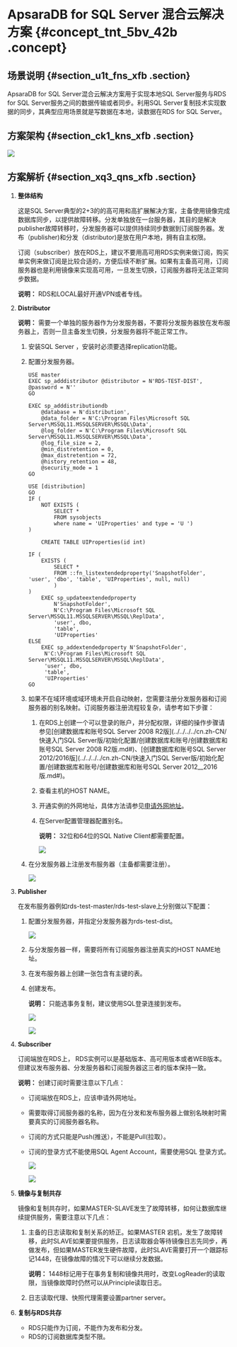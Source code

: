 # ApsaraDB for SQL Server 混合云解决方案 {#concept_tnt_5bv_42b .concept}

## **场景说明** {#section_u1t_fns_xfb .section}

ApsaraDB for SQL Server混合云解决方案用于实现本地SQL Server服务与RDS for SQL Server服务之间的数据传输或者同步。利用SQL Server复制技术实现数据的同步，其典型应用场景就是写数据在本地，读数据在RDS for SQL Server。

## **方案架构** {#section_ck1_kns_xfb .section}

![](http://static-aliyun-doc.oss-cn-hangzhou.aliyuncs.com/assets/img/64969/154354695032970_zh-CN.png)

## **方案解析** {#section_xq3_qns_xfb .section}

1.  **整体结构**

    这是SQL Server典型的2+3的的高可用和高扩展解决方案，主备使用镜像完成数据库同步，以提供故障转移。分发单独放在一台服务器，其目的是解决publisher故障转移时，分发服务器可以提供持续同步数据到订阅服务器。发布（publisher\)和分发（distributor\)是放在用户本地，拥有自主权限。

    订阅（subscriber）放在RDS上，建议不要用高可用RDS实例来做订阅，购买单实例来做订阅是比较合适的，方便后续不断扩展。如果有主备高可用，订阅服务器也是利用镜像来实现高可用，一旦发生切换，订阅服务器将无法正常同步数据。

    **说明：** RDS和LOCAL最好开通VPN或者专线。

2.  **Distributor**

    **说明：** 需要一个单独的服务器作为分发服务器，不要将分发服务器放在发布服务器上，否则一旦主备发生切换，分发服务器将不能正常工作。

    1.  安装SQL Server ，安装时必须要选择replication功能。
    2.  配置分发服务器。

        ```
        USE master
        EXEC sp_adddistributor @distributor = N'RDS-TEST-DIST', @password = N''
        GO
        
        EXEC sp_adddistributiondb 
            @database = N'distribution', 
            @data_folder = N'C:\Program Files\Microsoft SQL Server\MSSQL11.MSSQLSERVER\MSSQL\Data',
            @log_folder = N'C:\Program Files\Microsoft SQL Server\MSSQL11.MSSQLSERVER\MSSQL\Data', 
            @log_file_size = 2,
            @min_distretention = 0, 
            @max_distretention = 72, 
            @history_retention = 48, 
            @security_mode = 1
        GO
        
        USE [distribution] 
        GO
        IF (
            NOT EXISTS (
                SELECT * 
                FROM sysobjects 
                where name = 'UIProperties' and type = 'U ')
        ) 
        
            CREATE TABLE UIProperties(id int) 
        
        IF (
            EXISTS (
                SELECT * 
                FROM ::fn_listextendedproperty('SnapshotFolder', 'user', 'dbo', 'table', 'UIProperties', null, null)
                )
        ) 
            EXEC sp_updateextendedproperty 
                N'SnapshotFolder', 
                N'C:\Program Files\Microsoft SQL Server\MSSQL11.MSSQLSERVER\MSSQL\ReplData', 
                'user', dbo, 
                'table', 
                'UIProperties' 
        ELSE 
            EXEC sp_addextendedproperty N'SnapshotFolder',
             N'C:\Program Files\Microsoft SQL Server\MSSQL11.MSSQLSERVER\MSSQL\ReplData', 
             'user', dbo, 
             'table', 
             'UIProperties'
        GO
        ```

    3.  如果不在域环境或域环境未开启自动映射，您需要注册分发服务器和订阅服务器的别名映射。订阅服务器注册流程较复杂，请参考如下步骤：
        1.  在RDS上创建一个可以登录的账户，并分配权限，详细的操作步骤请参见[创建数据库和账号SQL Server 2008 R2版](../../../../cn.zh-CN/快速入门SQL Server版/初始化配置/创建数据库和账号/创建数据库和账号SQL Server 2008 R2版.md#)、[创建数据库和账号SQL Server 2012/2016版](../../../../cn.zh-CN/快速入门SQL Server版/初始化配置/创建数据库和账号/创建数据库和账号SQL Server 2012__2016版.md#)。
        2.  查看主机的HOST NAME。
        3.  开通实例的外网地址，具体方法请参见[申请外网地址](https://help.aliyun.com/document_detail/97736.html)。
        4.  在Server配置管理器配置别名。

            **说明：** 32位和64位的SQL Native Client都需要配置。

            ![](http://static-aliyun-doc.oss-cn-hangzhou.aliyuncs.com/assets/img/64969/154354695032971_zh-CN.png)

    4.  在分发服务器上注册发布服务器（主备都需要注册）。

        ![](http://static-aliyun-doc.oss-cn-hangzhou.aliyuncs.com/assets/img/64969/154354695032972_zh-CN.png)

3.  **Publisher**

    在发布服务器例如rds-test-master/rds-test-slave上分别做以下配置：

    1.  配置分发服务器，并指定分发服务器为rds-test-dist。

        ![](http://static-aliyun-doc.oss-cn-hangzhou.aliyuncs.com/assets/img/64969/154354695032973_zh-CN.png)

    2.  与分发服务器一样，需要将所有订阅服务器注册真实的HOST NAME地址。
    3.  在发布服务器上创建一张包含有主键的表。
    4.  创建发布。

        **说明：** 只能选事务复制，建议使用SQL登录连接到发布。

        ![](http://static-aliyun-doc.oss-cn-hangzhou.aliyuncs.com/assets/img/64969/154354695032974_zh-CN.png)

        ![](http://static-aliyun-doc.oss-cn-hangzhou.aliyuncs.com/assets/img/64969/154354695032975_zh-CN.png)

4.  **Subscriber**

    订阅端放在RDS上， RDS实例可以是基础版本、高可用版本或者WEB版本。但建议发布服务器、分发服务器和订阅服务器这三者的版本保持一致。

    **说明：** 创建订阅时需要注意以下几点：

    -   订阅端放在RDS上，应该申请外网地址。
    -   需要取得订阅服务器的名称，因为在分发和发布服务器上做别名映射时需要真实的订阅服务器名称。
    -   订阅的方式只能是Push\(推送），不能是Pull\(拉取）。
    -   订阅的登录方式不能使用SQL Agent Account，需要使用SQL 登录方式。

        ![](http://static-aliyun-doc.oss-cn-hangzhou.aliyuncs.com/assets/img/64969/154354695032976_zh-CN.png)

        ![](http://static-aliyun-doc.oss-cn-hangzhou.aliyuncs.com/assets/img/64969/154354695032977_zh-CN.png)

5.  **镜像与复制共存**

    镜像和复制共存时，如果MASTER-SLAVE发生了故障转移，如何让数据库继续提供服务，需要注意以下几点：

    1.  主备的日志读取和复制关系的矫正。如果MASTER 宕机，发生了故障转移，此时SLAVE如果要提供服务，日志读取器会等待镜像日志先同步，再做发布，但如果MASTER发生硬件故障，此时SLAVE需要打开一个跟踪标记1448，在镜像故障的情况下可以继续分发数据。

        **说明：** 1448标记用于在事务复制和镜像共用时，改变LogReader的读取限，当镜像故障时仍然可以从Principle读取日志。

    2.  日志读取代理、快照代理需要设置partner server。
6.  **复制与RDS共存**
    -   RDS只能作为订阅，不能作为发布和分发。
    -   RDS的订阅数据库类型不限。

